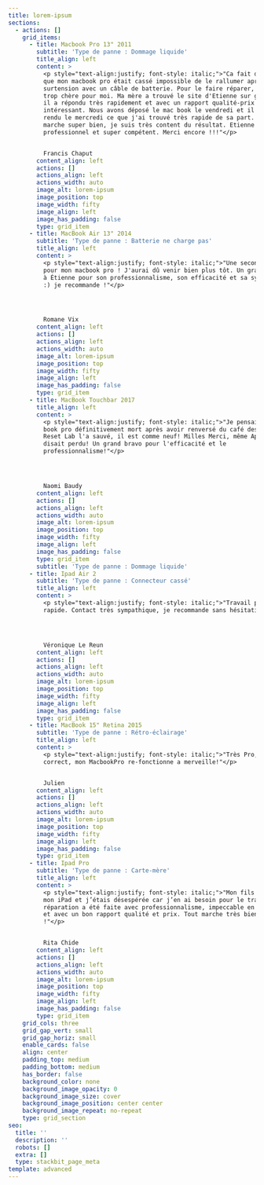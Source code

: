 ```yaml
---
title: lorem-ipsum
sections:
  - actions: []
    grid_items:
      - title: Macbook Pro 13" 2011
        subtitle: 'Type de panne : Dommage liquide'
        title_align: left
        content: >
          <p style="text-align:justify; font-style: italic;">"Ca fait deux ans
          que mon macbook pro était cassé impossible de le rallumer après une
          surtension avec un câble de batterie. Pour le faire réparer, c'était
          trop chère pour moi. Ma mère a trouvé le site d'Etienne sur google ,
          il a répondu très rapidement et avec un rapport qualité-prix très
          intéressant. Nous avons déposé le mac book le vendredi et il nous l'a
          rendu le mercredi ce que j'ai trouvé très rapide de sa part. Le mac
          marche super bien, je suis très content du résultat. Etienne est très
          professionnel et super compétent. Merci encore !!!"</p>


          Francis Chaput
        content_align: left
        actions: []
        actions_align: left
        actions_width: auto
        image_alt: lorem-ipsum
        image_position: top
        image_width: fifty
        image_align: left
        image_has_padding: false
        type: grid_item
      - title: MacBook Air 13" 2014
        subtitle: 'Type de panne : Batterie ne charge pas'
        title_align: left
        content: >
          <p style="text-align:justify; font-style: italic;">"Une seconde vie
          pour mon macbook pro ! J'aurai dû venir bien plus tôt. Un grand merci
          à Étienne pour son professionnalisme, son efficacité et sa sympathie
          :) je recommande !"</p>




          Romane Vix
        content_align: left
        actions: []
        actions_align: left
        actions_width: auto
        image_alt: lorem-ipsum
        image_position: top
        image_width: fifty
        image_align: left
        image_has_padding: false
        type: grid_item
      - title: MacBook Touchbar 2017
        title_align: left
        content: >
          <p style="text-align:justify; font-style: italic;">"Je pensais mon mac
          book pro définitivement mort après avoir renversé du café dessus mais
          Reset Lab l'a sauvé, il est comme neuf! Milles Merci, même Apple le
          disait perdu! Un grand bravo pour l'efficacité et le
          professionnalisme!"</p>




          Naomi Baudy
        content_align: left
        actions: []
        actions_align: left
        actions_width: auto
        image_alt: lorem-ipsum
        image_position: top
        image_width: fifty
        image_align: left
        image_has_padding: false
        type: grid_item
        subtitle: 'Type de panne : Dommage liquide'
      - title: Ipad Air 2
        subtitle: 'Type de panne : Connecteur cassé'
        title_align: left
        content: >
          <p style="text-align:justify; font-style: italic;">"Travail parfait,
          rapide. Contact très sympathique, je recommande sans hésitation"</p>




          Véronique Le Reun
        content_align: left
        actions: []
        actions_align: left
        actions_width: auto
        image_alt: lorem-ipsum
        image_position: top
        image_width: fifty
        image_align: left
        image_has_padding: false
        type: grid_item
      - title: MacBook 15" Retina 2015
        subtitle: 'Type de panne : Rétro-éclairage'
        title_align: left
        content: >
          <p style="text-align:justify; font-style: italic;">"Très Pro, prix
          correct, mon MacbookPro re-fonctionne a merveille!"</p>


          Julien
        content_align: left
        actions: []
        actions_align: left
        actions_width: auto
        image_alt: lorem-ipsum
        image_position: top
        image_width: fifty
        image_align: left
        image_has_padding: false
        type: grid_item
      - title: Ipad Pro
        subtitle: 'Type de panne : Carte-mère'
        title_align: left
        content: >
          <p style="text-align:justify; font-style: italic;">"Mon fils a cassé
          mon iPad et j’étais désespérée car j’en ai besoin pour le travail. La
          réparation a été faite avec professionnalisme, impeccable en vitesse
          et avec un bon rapport qualité et prix. Tout marche très bien ! Merci
          !"</p>


          Rita Chide
        content_align: left
        actions: []
        actions_align: left
        actions_width: auto
        image_alt: lorem-ipsum
        image_position: top
        image_width: fifty
        image_align: left
        image_has_padding: false
        type: grid_item
    grid_cols: three
    grid_gap_vert: small
    grid_gap_horiz: small
    enable_cards: false
    align: center
    padding_top: medium
    padding_bottom: medium
    has_border: false
    background_color: none
    background_image_opacity: 0
    background_image_size: cover
    background_image_position: center center
    background_image_repeat: no-repeat
    type: grid_section
seo:
  title: ''
  description: ''
  robots: []
  extra: []
  type: stackbit_page_meta
template: advanced
---
```

